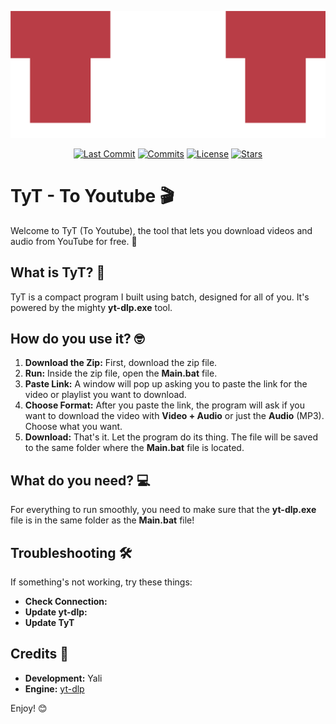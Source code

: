 ![TyT Logo1](https://raw.githubusercontent.com/TheYali1/TyT/refs/heads/main/TyT.png)

<div align="center">
  
[![Last Commit](https://img.shields.io/github/last-commit/TheYali1/TyT?style=for-the-badge&label=Last%20Commit)](https://github.com/TheYali1/TyT/pulse/monthly)
[![Commits](https://img.shields.io/github/commit-activity/m/TheYali1/TyT?label=Commits&style=for-the-badge)](https://github.com/TheYali1/TyT/commits "היסטוריית קומיטים")
[![License](https://img.shields.io/github/license/TheYali1/TyT?label=License&style=for-the-badge)](https://github.com/TheYali1/TyT/blob/main/LICENSE)
[![Stars](https://img.shields.io/github/stars/TheYali1/TyT?style=for-the-badge)](https://github.com/TheYali1/TyT/stargazers)

</div>

# **TyT \- To Youtube 🎬**

Welcome to TyT (To Youtube), the tool that lets you download videos and audio from YouTube for free. 💯

## **What is TyT? 🤔**

TyT is a compact program I built using batch, designed for all of you. It's powered by the mighty **yt-dlp.exe** tool.

## **How do you use it? 🤓**

1. **Download the Zip:** First, download the zip file.  
2. **Run:** Inside the zip file, open the **Main.bat** file.  
3. **Paste Link:** A window will pop up asking you to paste the link for the video or playlist you want to download.  
4. **Choose Format:** After you paste the link, the program will ask if you want to download the video with **Video \+ Audio** or just the **Audio** (MP3). Choose what you want.  
5. **Download:** That's it. Let the program do its thing. The file will be saved to the same folder where the **Main.bat** file is located.

## **What do you need? 💻**

For everything to run smoothly, you need to make sure that the **yt-dlp.exe** file is in the same folder as the **Main.bat** file\!

## **Troubleshooting 🛠️**

If something's not working, try these things:

* **Check Connection:**
* **Update yt-dlp:**
* **Update TyT**

## **Credits 🙏**

* **Development:** Yali  
* **Engine:** [yt-dlp](https://github.com/yt-dlp/yt-dlp)

Enjoy\! 😊
